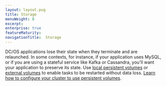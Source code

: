 ```yaml
---
layout: layout.pug
title: Storage
menuWeight: 8
excerpt:
enterprise: true
featureMaturity:
navigationTitle:  Storage
---
```







DC/OS applications lose their state when they terminate and are relaunched. In some contexts, for instance, if your application uses MySQL, or if you are using a stateful service like Kafka or Cassandra, you'll want your application to preserve its state. Use [local persistent volumes](/docs/1.7/usage/storage/persistent-volume/) or [external volumes](/docs/1.7/usage/storage/external-storage/) to enable tasks to be restarted without data loss. [Learn how to configure your cluster to use persistent volumes](/docs/1.7/administration/storage/mount-disk-resources/).
